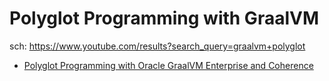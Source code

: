 # Polyglot Programming with GraalVM
sch: https://www.youtube.com/results?search_query=graalvm+polyglot

- [Polyglot Programming with Oracle GraalVM Enterprise and Coherence](https://youtu.be/YF4ugpI3W2k)
